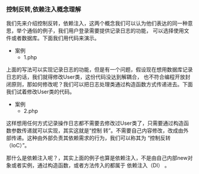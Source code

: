 ### 控制反转,依赖注入概念理解
我们先来介绍控制反转，依赖注入，这两个概念我们可以认为他们表达的同一种意思，举个通俗的例子，我们用户登录需要提供记录日志的功能，
可以选择使用文件或者数据库。下面我们用代码来演示。

+ 案例
  * 1.php
  
上面的写法可以实现记录日志的功能，但是有一个问题，假设现在想用数据库记录日志的话，我们就得修改User类，这份代码没达到解耦合，
也不符合编程开放封闭原则，那如何修改呢？我们可以把日志处理类通过构造函数方式传递进去。下面我们试着修改User类的代码。  

+ 案例
  * 2.php
  
这样想用任何方式记录操作日志都不需要去修改过User类了，只需要通过构造函数参数传递就可以实现，其实这就是“控制
转”。不需要自己内容修改，改成由外部传递。这种由外部负责其依赖需求的行为，我们可以称其为 “控制反转（IoC）”。

那什么是依赖注入呢？，其实上面的例子也算是依赖注入，不是由自己内部new对象或者实例，通过构造函数，或者方法传入的都属于 依赖注入（DI） 。  